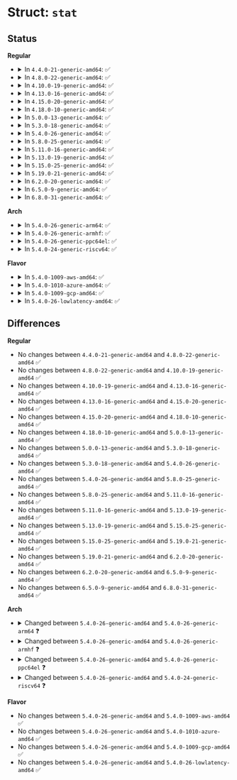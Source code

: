 # Struct: <code>stat</code>

## Status
<b>Regular</b>
<ul>
<li>
<details>
<summary>In <code>4.4.0-21-generic-amd64</code>: ✅</summary>

```c
struct stat {
    __kernel_ulong_t st_dev;
    __kernel_ulong_t st_ino;
    __kernel_ulong_t st_nlink;
    unsigned int st_mode;
    unsigned int st_uid;
    unsigned int st_gid;
    unsigned int __pad0;
    __kernel_ulong_t st_rdev;
    __kernel_long_t st_size;
    __kernel_long_t st_blksize;
    __kernel_long_t st_blocks;
    __kernel_ulong_t st_atime;
    __kernel_ulong_t st_atime_nsec;
    __kernel_ulong_t st_mtime;
    __kernel_ulong_t st_mtime_nsec;
    __kernel_ulong_t st_ctime;
    __kernel_ulong_t st_ctime_nsec;
    __kernel_long_t[3] __unused;
}
```
</details>
</li>
<li>
<details>
<summary>In <code>4.8.0-22-generic-amd64</code>: ✅</summary>

```c
struct stat {
    __kernel_ulong_t st_dev;
    __kernel_ulong_t st_ino;
    __kernel_ulong_t st_nlink;
    unsigned int st_mode;
    unsigned int st_uid;
    unsigned int st_gid;
    unsigned int __pad0;
    __kernel_ulong_t st_rdev;
    __kernel_long_t st_size;
    __kernel_long_t st_blksize;
    __kernel_long_t st_blocks;
    __kernel_ulong_t st_atime;
    __kernel_ulong_t st_atime_nsec;
    __kernel_ulong_t st_mtime;
    __kernel_ulong_t st_mtime_nsec;
    __kernel_ulong_t st_ctime;
    __kernel_ulong_t st_ctime_nsec;
    __kernel_long_t[3] __unused;
}
```
</details>
</li>
<li>
<details>
<summary>In <code>4.10.0-19-generic-amd64</code>: ✅</summary>

```c
struct stat {
    __kernel_ulong_t st_dev;
    __kernel_ulong_t st_ino;
    __kernel_ulong_t st_nlink;
    unsigned int st_mode;
    unsigned int st_uid;
    unsigned int st_gid;
    unsigned int __pad0;
    __kernel_ulong_t st_rdev;
    __kernel_long_t st_size;
    __kernel_long_t st_blksize;
    __kernel_long_t st_blocks;
    __kernel_ulong_t st_atime;
    __kernel_ulong_t st_atime_nsec;
    __kernel_ulong_t st_mtime;
    __kernel_ulong_t st_mtime_nsec;
    __kernel_ulong_t st_ctime;
    __kernel_ulong_t st_ctime_nsec;
    __kernel_long_t[3] __unused;
}
```
</details>
</li>
<li>
<details>
<summary>In <code>4.13.0-16-generic-amd64</code>: ✅</summary>

```c
struct stat {
    __kernel_ulong_t st_dev;
    __kernel_ulong_t st_ino;
    __kernel_ulong_t st_nlink;
    unsigned int st_mode;
    unsigned int st_uid;
    unsigned int st_gid;
    unsigned int __pad0;
    __kernel_ulong_t st_rdev;
    __kernel_long_t st_size;
    __kernel_long_t st_blksize;
    __kernel_long_t st_blocks;
    __kernel_ulong_t st_atime;
    __kernel_ulong_t st_atime_nsec;
    __kernel_ulong_t st_mtime;
    __kernel_ulong_t st_mtime_nsec;
    __kernel_ulong_t st_ctime;
    __kernel_ulong_t st_ctime_nsec;
    __kernel_long_t[3] __unused;
}
```
</details>
</li>
<li>
<details>
<summary>In <code>4.15.0-20-generic-amd64</code>: ✅</summary>

```c
struct stat {
    __kernel_ulong_t st_dev;
    __kernel_ulong_t st_ino;
    __kernel_ulong_t st_nlink;
    unsigned int st_mode;
    unsigned int st_uid;
    unsigned int st_gid;
    unsigned int __pad0;
    __kernel_ulong_t st_rdev;
    __kernel_long_t st_size;
    __kernel_long_t st_blksize;
    __kernel_long_t st_blocks;
    __kernel_ulong_t st_atime;
    __kernel_ulong_t st_atime_nsec;
    __kernel_ulong_t st_mtime;
    __kernel_ulong_t st_mtime_nsec;
    __kernel_ulong_t st_ctime;
    __kernel_ulong_t st_ctime_nsec;
    __kernel_long_t[3] __unused;
}
```
</details>
</li>
<li>
<details>
<summary>In <code>4.18.0-10-generic-amd64</code>: ✅</summary>

```c
struct stat {
    __kernel_ulong_t st_dev;
    __kernel_ulong_t st_ino;
    __kernel_ulong_t st_nlink;
    unsigned int st_mode;
    unsigned int st_uid;
    unsigned int st_gid;
    unsigned int __pad0;
    __kernel_ulong_t st_rdev;
    __kernel_long_t st_size;
    __kernel_long_t st_blksize;
    __kernel_long_t st_blocks;
    __kernel_ulong_t st_atime;
    __kernel_ulong_t st_atime_nsec;
    __kernel_ulong_t st_mtime;
    __kernel_ulong_t st_mtime_nsec;
    __kernel_ulong_t st_ctime;
    __kernel_ulong_t st_ctime_nsec;
    __kernel_long_t[3] __unused;
}
```
</details>
</li>
<li>
<details>
<summary>In <code>5.0.0-13-generic-amd64</code>: ✅</summary>

```c
struct stat {
    __kernel_ulong_t st_dev;
    __kernel_ulong_t st_ino;
    __kernel_ulong_t st_nlink;
    unsigned int st_mode;
    unsigned int st_uid;
    unsigned int st_gid;
    unsigned int __pad0;
    __kernel_ulong_t st_rdev;
    __kernel_long_t st_size;
    __kernel_long_t st_blksize;
    __kernel_long_t st_blocks;
    __kernel_ulong_t st_atime;
    __kernel_ulong_t st_atime_nsec;
    __kernel_ulong_t st_mtime;
    __kernel_ulong_t st_mtime_nsec;
    __kernel_ulong_t st_ctime;
    __kernel_ulong_t st_ctime_nsec;
    __kernel_long_t[3] __unused;
}
```
</details>
</li>
<li>
<details>
<summary>In <code>5.3.0-18-generic-amd64</code>: ✅</summary>

```c
struct stat {
    __kernel_ulong_t st_dev;
    __kernel_ulong_t st_ino;
    __kernel_ulong_t st_nlink;
    unsigned int st_mode;
    unsigned int st_uid;
    unsigned int st_gid;
    unsigned int __pad0;
    __kernel_ulong_t st_rdev;
    __kernel_long_t st_size;
    __kernel_long_t st_blksize;
    __kernel_long_t st_blocks;
    __kernel_ulong_t st_atime;
    __kernel_ulong_t st_atime_nsec;
    __kernel_ulong_t st_mtime;
    __kernel_ulong_t st_mtime_nsec;
    __kernel_ulong_t st_ctime;
    __kernel_ulong_t st_ctime_nsec;
    __kernel_long_t[3] __unused;
}
```
</details>
</li>
<li>
<details>
<summary>In <code>5.4.0-26-generic-amd64</code>: ✅</summary>

```c
struct stat {
    __kernel_ulong_t st_dev;
    __kernel_ulong_t st_ino;
    __kernel_ulong_t st_nlink;
    unsigned int st_mode;
    unsigned int st_uid;
    unsigned int st_gid;
    unsigned int __pad0;
    __kernel_ulong_t st_rdev;
    __kernel_long_t st_size;
    __kernel_long_t st_blksize;
    __kernel_long_t st_blocks;
    __kernel_ulong_t st_atime;
    __kernel_ulong_t st_atime_nsec;
    __kernel_ulong_t st_mtime;
    __kernel_ulong_t st_mtime_nsec;
    __kernel_ulong_t st_ctime;
    __kernel_ulong_t st_ctime_nsec;
    __kernel_long_t[3] __unused;
}
```
</details>
</li>
<li>
<details>
<summary>In <code>5.8.0-25-generic-amd64</code>: ✅</summary>

```c
struct stat {
    __kernel_ulong_t st_dev;
    __kernel_ulong_t st_ino;
    __kernel_ulong_t st_nlink;
    unsigned int st_mode;
    unsigned int st_uid;
    unsigned int st_gid;
    unsigned int __pad0;
    __kernel_ulong_t st_rdev;
    __kernel_long_t st_size;
    __kernel_long_t st_blksize;
    __kernel_long_t st_blocks;
    __kernel_ulong_t st_atime;
    __kernel_ulong_t st_atime_nsec;
    __kernel_ulong_t st_mtime;
    __kernel_ulong_t st_mtime_nsec;
    __kernel_ulong_t st_ctime;
    __kernel_ulong_t st_ctime_nsec;
    __kernel_long_t[3] __unused;
}
```
</details>
</li>
<li>
<details>
<summary>In <code>5.11.0-16-generic-amd64</code>: ✅</summary>

```c
struct stat {
    __kernel_ulong_t st_dev;
    __kernel_ulong_t st_ino;
    __kernel_ulong_t st_nlink;
    unsigned int st_mode;
    unsigned int st_uid;
    unsigned int st_gid;
    unsigned int __pad0;
    __kernel_ulong_t st_rdev;
    __kernel_long_t st_size;
    __kernel_long_t st_blksize;
    __kernel_long_t st_blocks;
    __kernel_ulong_t st_atime;
    __kernel_ulong_t st_atime_nsec;
    __kernel_ulong_t st_mtime;
    __kernel_ulong_t st_mtime_nsec;
    __kernel_ulong_t st_ctime;
    __kernel_ulong_t st_ctime_nsec;
    __kernel_long_t[3] __unused;
}
```
</details>
</li>
<li>
<details>
<summary>In <code>5.13.0-19-generic-amd64</code>: ✅</summary>

```c
struct stat {
    __kernel_ulong_t st_dev;
    __kernel_ulong_t st_ino;
    __kernel_ulong_t st_nlink;
    unsigned int st_mode;
    unsigned int st_uid;
    unsigned int st_gid;
    unsigned int __pad0;
    __kernel_ulong_t st_rdev;
    __kernel_long_t st_size;
    __kernel_long_t st_blksize;
    __kernel_long_t st_blocks;
    __kernel_ulong_t st_atime;
    __kernel_ulong_t st_atime_nsec;
    __kernel_ulong_t st_mtime;
    __kernel_ulong_t st_mtime_nsec;
    __kernel_ulong_t st_ctime;
    __kernel_ulong_t st_ctime_nsec;
    __kernel_long_t[3] __unused;
}
```
</details>
</li>
<li>
<details>
<summary>In <code>5.15.0-25-generic-amd64</code>: ✅</summary>

```c
struct stat {
    __kernel_ulong_t st_dev;
    __kernel_ulong_t st_ino;
    __kernel_ulong_t st_nlink;
    unsigned int st_mode;
    unsigned int st_uid;
    unsigned int st_gid;
    unsigned int __pad0;
    __kernel_ulong_t st_rdev;
    __kernel_long_t st_size;
    __kernel_long_t st_blksize;
    __kernel_long_t st_blocks;
    __kernel_ulong_t st_atime;
    __kernel_ulong_t st_atime_nsec;
    __kernel_ulong_t st_mtime;
    __kernel_ulong_t st_mtime_nsec;
    __kernel_ulong_t st_ctime;
    __kernel_ulong_t st_ctime_nsec;
    __kernel_long_t[3] __unused;
}
```
</details>
</li>
<li>
<details>
<summary>In <code>5.19.0-21-generic-amd64</code>: ✅</summary>

```c
struct stat {
    __kernel_ulong_t st_dev;
    __kernel_ulong_t st_ino;
    __kernel_ulong_t st_nlink;
    unsigned int st_mode;
    unsigned int st_uid;
    unsigned int st_gid;
    unsigned int __pad0;
    __kernel_ulong_t st_rdev;
    __kernel_long_t st_size;
    __kernel_long_t st_blksize;
    __kernel_long_t st_blocks;
    __kernel_ulong_t st_atime;
    __kernel_ulong_t st_atime_nsec;
    __kernel_ulong_t st_mtime;
    __kernel_ulong_t st_mtime_nsec;
    __kernel_ulong_t st_ctime;
    __kernel_ulong_t st_ctime_nsec;
    __kernel_long_t[3] __unused;
}
```
</details>
</li>
<li>
<details>
<summary>In <code>6.2.0-20-generic-amd64</code>: ✅</summary>

```c
struct stat {
    __kernel_ulong_t st_dev;
    __kernel_ulong_t st_ino;
    __kernel_ulong_t st_nlink;
    unsigned int st_mode;
    unsigned int st_uid;
    unsigned int st_gid;
    unsigned int __pad0;
    __kernel_ulong_t st_rdev;
    __kernel_long_t st_size;
    __kernel_long_t st_blksize;
    __kernel_long_t st_blocks;
    __kernel_ulong_t st_atime;
    __kernel_ulong_t st_atime_nsec;
    __kernel_ulong_t st_mtime;
    __kernel_ulong_t st_mtime_nsec;
    __kernel_ulong_t st_ctime;
    __kernel_ulong_t st_ctime_nsec;
    __kernel_long_t[3] __unused;
}
```
</details>
</li>
<li>
<details>
<summary>In <code>6.5.0-9-generic-amd64</code>: ✅</summary>

```c
struct stat {
    __kernel_ulong_t st_dev;
    __kernel_ulong_t st_ino;
    __kernel_ulong_t st_nlink;
    unsigned int st_mode;
    unsigned int st_uid;
    unsigned int st_gid;
    unsigned int __pad0;
    __kernel_ulong_t st_rdev;
    __kernel_long_t st_size;
    __kernel_long_t st_blksize;
    __kernel_long_t st_blocks;
    __kernel_ulong_t st_atime;
    __kernel_ulong_t st_atime_nsec;
    __kernel_ulong_t st_mtime;
    __kernel_ulong_t st_mtime_nsec;
    __kernel_ulong_t st_ctime;
    __kernel_ulong_t st_ctime_nsec;
    __kernel_long_t[3] __unused;
}
```
</details>
</li>
<li>
<details>
<summary>In <code>6.8.0-31-generic-amd64</code>: ✅</summary>

```c
struct stat {
    __kernel_ulong_t st_dev;
    __kernel_ulong_t st_ino;
    __kernel_ulong_t st_nlink;
    unsigned int st_mode;
    unsigned int st_uid;
    unsigned int st_gid;
    unsigned int __pad0;
    __kernel_ulong_t st_rdev;
    __kernel_long_t st_size;
    __kernel_long_t st_blksize;
    __kernel_long_t st_blocks;
    __kernel_ulong_t st_atime;
    __kernel_ulong_t st_atime_nsec;
    __kernel_ulong_t st_mtime;
    __kernel_ulong_t st_mtime_nsec;
    __kernel_ulong_t st_ctime;
    __kernel_ulong_t st_ctime_nsec;
    __kernel_long_t[3] __unused;
}
```
</details>
</li>
</ul>
<b>Arch</b>
<ul>
<li>
<details>
<summary>In <code>5.4.0-26-generic-arm64</code>: ✅</summary>

```c
struct stat {
    long unsigned int st_dev;
    long unsigned int st_ino;
    unsigned int st_mode;
    unsigned int st_nlink;
    unsigned int st_uid;
    unsigned int st_gid;
    long unsigned int st_rdev;
    long unsigned int __pad1;
    long int st_size;
    int st_blksize;
    int __pad2;
    long int st_blocks;
    long int st_atime;
    long unsigned int st_atime_nsec;
    long int st_mtime;
    long unsigned int st_mtime_nsec;
    long int st_ctime;
    long unsigned int st_ctime_nsec;
    unsigned int __unused4;
    unsigned int __unused5;
}
```
</details>
</li>
<li>
<details>
<summary>In <code>5.4.0-26-generic-armhf</code>: ✅</summary>

```c
struct stat {
    long unsigned int st_dev;
    long unsigned int st_ino;
    short unsigned int st_mode;
    short unsigned int st_nlink;
    short unsigned int st_uid;
    short unsigned int st_gid;
    long unsigned int st_rdev;
    long unsigned int st_size;
    long unsigned int st_blksize;
    long unsigned int st_blocks;
    long unsigned int st_atime;
    long unsigned int st_atime_nsec;
    long unsigned int st_mtime;
    long unsigned int st_mtime_nsec;
    long unsigned int st_ctime;
    long unsigned int st_ctime_nsec;
    long unsigned int __unused4;
    long unsigned int __unused5;
}
```
</details>
</li>
<li>
<details>
<summary>In <code>5.4.0-26-generic-ppc64el</code>: ✅</summary>

```c
struct stat {
    long unsigned int st_dev;
    ino_t st_ino;
    long unsigned int st_nlink;
    mode_t st_mode;
    uid_t st_uid;
    gid_t st_gid;
    long unsigned int st_rdev;
    off_t st_size;
    long unsigned int st_blksize;
    long unsigned int st_blocks;
    long unsigned int st_atime;
    long unsigned int st_atime_nsec;
    long unsigned int st_mtime;
    long unsigned int st_mtime_nsec;
    long unsigned int st_ctime;
    long unsigned int st_ctime_nsec;
    long unsigned int __unused4;
    long unsigned int __unused5;
    long unsigned int __unused6;
}
```
</details>
</li>
<li>
<details>
<summary>In <code>5.4.0-24-generic-riscv64</code>: ✅</summary>

```c
struct stat {
    long unsigned int st_dev;
    long unsigned int st_ino;
    unsigned int st_mode;
    unsigned int st_nlink;
    unsigned int st_uid;
    unsigned int st_gid;
    long unsigned int st_rdev;
    long unsigned int __pad1;
    long int st_size;
    int st_blksize;
    int __pad2;
    long int st_blocks;
    long int st_atime;
    long unsigned int st_atime_nsec;
    long int st_mtime;
    long unsigned int st_mtime_nsec;
    long int st_ctime;
    long unsigned int st_ctime_nsec;
    unsigned int __unused4;
    unsigned int __unused5;
}
```
</details>
</li>
</ul>
<b>Flavor</b>
<ul>
<li>
<details>
<summary>In <code>5.4.0-1009-aws-amd64</code>: ✅</summary>

```c
struct stat {
    __kernel_ulong_t st_dev;
    __kernel_ulong_t st_ino;
    __kernel_ulong_t st_nlink;
    unsigned int st_mode;
    unsigned int st_uid;
    unsigned int st_gid;
    unsigned int __pad0;
    __kernel_ulong_t st_rdev;
    __kernel_long_t st_size;
    __kernel_long_t st_blksize;
    __kernel_long_t st_blocks;
    __kernel_ulong_t st_atime;
    __kernel_ulong_t st_atime_nsec;
    __kernel_ulong_t st_mtime;
    __kernel_ulong_t st_mtime_nsec;
    __kernel_ulong_t st_ctime;
    __kernel_ulong_t st_ctime_nsec;
    __kernel_long_t[3] __unused;
}
```
</details>
</li>
<li>
<details>
<summary>In <code>5.4.0-1010-azure-amd64</code>: ✅</summary>

```c
struct stat {
    __kernel_ulong_t st_dev;
    __kernel_ulong_t st_ino;
    __kernel_ulong_t st_nlink;
    unsigned int st_mode;
    unsigned int st_uid;
    unsigned int st_gid;
    unsigned int __pad0;
    __kernel_ulong_t st_rdev;
    __kernel_long_t st_size;
    __kernel_long_t st_blksize;
    __kernel_long_t st_blocks;
    __kernel_ulong_t st_atime;
    __kernel_ulong_t st_atime_nsec;
    __kernel_ulong_t st_mtime;
    __kernel_ulong_t st_mtime_nsec;
    __kernel_ulong_t st_ctime;
    __kernel_ulong_t st_ctime_nsec;
    __kernel_long_t[3] __unused;
}
```
</details>
</li>
<li>
<details>
<summary>In <code>5.4.0-1009-gcp-amd64</code>: ✅</summary>

```c
struct stat {
    __kernel_ulong_t st_dev;
    __kernel_ulong_t st_ino;
    __kernel_ulong_t st_nlink;
    unsigned int st_mode;
    unsigned int st_uid;
    unsigned int st_gid;
    unsigned int __pad0;
    __kernel_ulong_t st_rdev;
    __kernel_long_t st_size;
    __kernel_long_t st_blksize;
    __kernel_long_t st_blocks;
    __kernel_ulong_t st_atime;
    __kernel_ulong_t st_atime_nsec;
    __kernel_ulong_t st_mtime;
    __kernel_ulong_t st_mtime_nsec;
    __kernel_ulong_t st_ctime;
    __kernel_ulong_t st_ctime_nsec;
    __kernel_long_t[3] __unused;
}
```
</details>
</li>
<li>
<details>
<summary>In <code>5.4.0-26-lowlatency-amd64</code>: ✅</summary>

```c
struct stat {
    __kernel_ulong_t st_dev;
    __kernel_ulong_t st_ino;
    __kernel_ulong_t st_nlink;
    unsigned int st_mode;
    unsigned int st_uid;
    unsigned int st_gid;
    unsigned int __pad0;
    __kernel_ulong_t st_rdev;
    __kernel_long_t st_size;
    __kernel_long_t st_blksize;
    __kernel_long_t st_blocks;
    __kernel_ulong_t st_atime;
    __kernel_ulong_t st_atime_nsec;
    __kernel_ulong_t st_mtime;
    __kernel_ulong_t st_mtime_nsec;
    __kernel_ulong_t st_ctime;
    __kernel_ulong_t st_ctime_nsec;
    __kernel_long_t[3] __unused;
}
```
</details>
</li>
</ul>

## Differences
<b>Regular</b>
<ul>
<li>
No changes between <code>4.4.0-21-generic-amd64</code> and <code>4.8.0-22-generic-amd64</code> ✅
</li>
<li>
No changes between <code>4.8.0-22-generic-amd64</code> and <code>4.10.0-19-generic-amd64</code> ✅
</li>
<li>
No changes between <code>4.10.0-19-generic-amd64</code> and <code>4.13.0-16-generic-amd64</code> ✅
</li>
<li>
No changes between <code>4.13.0-16-generic-amd64</code> and <code>4.15.0-20-generic-amd64</code> ✅
</li>
<li>
No changes between <code>4.15.0-20-generic-amd64</code> and <code>4.18.0-10-generic-amd64</code> ✅
</li>
<li>
No changes between <code>4.18.0-10-generic-amd64</code> and <code>5.0.0-13-generic-amd64</code> ✅
</li>
<li>
No changes between <code>5.0.0-13-generic-amd64</code> and <code>5.3.0-18-generic-amd64</code> ✅
</li>
<li>
No changes between <code>5.3.0-18-generic-amd64</code> and <code>5.4.0-26-generic-amd64</code> ✅
</li>
<li>
No changes between <code>5.4.0-26-generic-amd64</code> and <code>5.8.0-25-generic-amd64</code> ✅
</li>
<li>
No changes between <code>5.8.0-25-generic-amd64</code> and <code>5.11.0-16-generic-amd64</code> ✅
</li>
<li>
No changes between <code>5.11.0-16-generic-amd64</code> and <code>5.13.0-19-generic-amd64</code> ✅
</li>
<li>
No changes between <code>5.13.0-19-generic-amd64</code> and <code>5.15.0-25-generic-amd64</code> ✅
</li>
<li>
No changes between <code>5.15.0-25-generic-amd64</code> and <code>5.19.0-21-generic-amd64</code> ✅
</li>
<li>
No changes between <code>5.19.0-21-generic-amd64</code> and <code>6.2.0-20-generic-amd64</code> ✅
</li>
<li>
No changes between <code>6.2.0-20-generic-amd64</code> and <code>6.5.0-9-generic-amd64</code> ✅
</li>
<li>
No changes between <code>6.5.0-9-generic-amd64</code> and <code>6.8.0-31-generic-amd64</code> ✅
</li>
</ul>
<b>Arch</b>
<ul>
<li>
<details>
<summary>Changed between <code>5.4.0-26-generic-amd64</code> and <code>5.4.0-26-generic-arm64</code> ❓</summary>
<ul>
<li>
<b>Field added. </b>
<code>long unsigned int __pad1</code>
</li>
<li>
<b>Field added. </b>
<code>int __pad2</code>
</li>
<li>
<b>Field added. </b>
<code>unsigned int __unused4</code>
</li>
<li>
<b>Field added. </b>
<code>unsigned int __unused5</code>
</li>
<li>
<b>Field removed. </b>
<code>unsigned int __pad0</code>
</li>
<li>
<b>Field removed. </b>
<code>__kernel_long_t[3] __unused</code>
</li>
<li>
<b>Field type changed. </b>
<code>__kernel_ulong_t st_dev</code> ➡️ <code>long unsigned int st_dev</code>
</li>
<li>
<b>Field type changed. </b>
<code>__kernel_ulong_t st_ino</code> ➡️ <code>long unsigned int st_ino</code>
</li>
<li>
<b>Field type changed. </b>
<code>__kernel_ulong_t st_nlink</code> ➡️ <code>unsigned int st_nlink</code>
</li>
<li>
<b>Field type changed. </b>
<code>__kernel_ulong_t st_rdev</code> ➡️ <code>long unsigned int st_rdev</code>
</li>
<li>
<b>Field type changed. </b>
<code>__kernel_long_t st_size</code> ➡️ <code>long int st_size</code>
</li>
<li>
<b>Field type changed. </b>
<code>__kernel_long_t st_blksize</code> ➡️ <code>int st_blksize</code>
</li>
<li>
<b>Field type changed. </b>
<code>__kernel_long_t st_blocks</code> ➡️ <code>long int st_blocks</code>
</li>
<li>
<b>Field type changed. </b>
<code>__kernel_ulong_t st_atime</code> ➡️ <code>long int st_atime</code>
</li>
<li>
<b>Field type changed. </b>
<code>__kernel_ulong_t st_atime_nsec</code> ➡️ <code>long unsigned int st_atime_nsec</code>
</li>
<li>
<b>Field type changed. </b>
<code>__kernel_ulong_t st_mtime</code> ➡️ <code>long int st_mtime</code>
</li>
<li>
<b>Field type changed. </b>
<code>__kernel_ulong_t st_mtime_nsec</code> ➡️ <code>long unsigned int st_mtime_nsec</code>
</li>
<li>
<b>Field type changed. </b>
<code>__kernel_ulong_t st_ctime</code> ➡️ <code>long int st_ctime</code>
</li>
<li>
<b>Field type changed. </b>
<code>__kernel_ulong_t st_ctime_nsec</code> ➡️ <code>long unsigned int st_ctime_nsec</code>
</li>
</ul>
</details>
</li>
<li>
<details>
<summary>Changed between <code>5.4.0-26-generic-amd64</code> and <code>5.4.0-26-generic-armhf</code> ❓</summary>
<ul>
<li>
<b>Field added. </b>
<code>long unsigned int __unused4</code>
</li>
<li>
<b>Field added. </b>
<code>long unsigned int __unused5</code>
</li>
<li>
<b>Field removed. </b>
<code>unsigned int __pad0</code>
</li>
<li>
<b>Field removed. </b>
<code>__kernel_long_t[3] __unused</code>
</li>
<li>
<b>Field type changed. </b>
<code>__kernel_ulong_t st_dev</code> ➡️ <code>long unsigned int st_dev</code>
</li>
<li>
<b>Field type changed. </b>
<code>__kernel_ulong_t st_ino</code> ➡️ <code>long unsigned int st_ino</code>
</li>
<li>
<b>Field type changed. </b>
<code>__kernel_ulong_t st_nlink</code> ➡️ <code>short unsigned int st_nlink</code>
</li>
<li>
<b>Field type changed. </b>
<code>unsigned int st_mode</code> ➡️ <code>short unsigned int st_mode</code>
</li>
<li>
<b>Field type changed. </b>
<code>unsigned int st_uid</code> ➡️ <code>short unsigned int st_uid</code>
</li>
<li>
<b>Field type changed. </b>
<code>unsigned int st_gid</code> ➡️ <code>short unsigned int st_gid</code>
</li>
<li>
<b>Field type changed. </b>
<code>__kernel_ulong_t st_rdev</code> ➡️ <code>long unsigned int st_rdev</code>
</li>
<li>
<b>Field type changed. </b>
<code>__kernel_long_t st_size</code> ➡️ <code>long unsigned int st_size</code>
</li>
<li>
<b>Field type changed. </b>
<code>__kernel_long_t st_blksize</code> ➡️ <code>long unsigned int st_blksize</code>
</li>
<li>
<b>Field type changed. </b>
<code>__kernel_long_t st_blocks</code> ➡️ <code>long unsigned int st_blocks</code>
</li>
<li>
<b>Field type changed. </b>
<code>__kernel_ulong_t st_atime</code> ➡️ <code>long unsigned int st_atime</code>
</li>
<li>
<b>Field type changed. </b>
<code>__kernel_ulong_t st_atime_nsec</code> ➡️ <code>long unsigned int st_atime_nsec</code>
</li>
<li>
<b>Field type changed. </b>
<code>__kernel_ulong_t st_mtime</code> ➡️ <code>long unsigned int st_mtime</code>
</li>
<li>
<b>Field type changed. </b>
<code>__kernel_ulong_t st_mtime_nsec</code> ➡️ <code>long unsigned int st_mtime_nsec</code>
</li>
<li>
<b>Field type changed. </b>
<code>__kernel_ulong_t st_ctime</code> ➡️ <code>long unsigned int st_ctime</code>
</li>
<li>
<b>Field type changed. </b>
<code>__kernel_ulong_t st_ctime_nsec</code> ➡️ <code>long unsigned int st_ctime_nsec</code>
</li>
</ul>
</details>
</li>
<li>
<details>
<summary>Changed between <code>5.4.0-26-generic-amd64</code> and <code>5.4.0-26-generic-ppc64el</code> ❓</summary>
<ul>
<li>
<b>Field added. </b>
<code>long unsigned int __unused4</code>
</li>
<li>
<b>Field added. </b>
<code>long unsigned int __unused5</code>
</li>
<li>
<b>Field added. </b>
<code>long unsigned int __unused6</code>
</li>
<li>
<b>Field removed. </b>
<code>unsigned int __pad0</code>
</li>
<li>
<b>Field removed. </b>
<code>__kernel_long_t[3] __unused</code>
</li>
<li>
<b>Field type changed. </b>
<code>__kernel_ulong_t st_dev</code> ➡️ <code>long unsigned int st_dev</code>
</li>
<li>
<b>Field type changed. </b>
<code>__kernel_ulong_t st_ino</code> ➡️ <code>ino_t st_ino</code>
</li>
<li>
<b>Field type changed. </b>
<code>__kernel_ulong_t st_nlink</code> ➡️ <code>long unsigned int st_nlink</code>
</li>
<li>
<b>Field type changed. </b>
<code>unsigned int st_mode</code> ➡️ <code>mode_t st_mode</code>
</li>
<li>
<b>Field type changed. </b>
<code>unsigned int st_uid</code> ➡️ <code>uid_t st_uid</code>
</li>
<li>
<b>Field type changed. </b>
<code>unsigned int st_gid</code> ➡️ <code>gid_t st_gid</code>
</li>
<li>
<b>Field type changed. </b>
<code>__kernel_ulong_t st_rdev</code> ➡️ <code>long unsigned int st_rdev</code>
</li>
<li>
<b>Field type changed. </b>
<code>__kernel_long_t st_size</code> ➡️ <code>off_t st_size</code>
</li>
<li>
<b>Field type changed. </b>
<code>__kernel_long_t st_blksize</code> ➡️ <code>long unsigned int st_blksize</code>
</li>
<li>
<b>Field type changed. </b>
<code>__kernel_long_t st_blocks</code> ➡️ <code>long unsigned int st_blocks</code>
</li>
<li>
<b>Field type changed. </b>
<code>__kernel_ulong_t st_atime</code> ➡️ <code>long unsigned int st_atime</code>
</li>
<li>
<b>Field type changed. </b>
<code>__kernel_ulong_t st_atime_nsec</code> ➡️ <code>long unsigned int st_atime_nsec</code>
</li>
<li>
<b>Field type changed. </b>
<code>__kernel_ulong_t st_mtime</code> ➡️ <code>long unsigned int st_mtime</code>
</li>
<li>
<b>Field type changed. </b>
<code>__kernel_ulong_t st_mtime_nsec</code> ➡️ <code>long unsigned int st_mtime_nsec</code>
</li>
<li>
<b>Field type changed. </b>
<code>__kernel_ulong_t st_ctime</code> ➡️ <code>long unsigned int st_ctime</code>
</li>
<li>
<b>Field type changed. </b>
<code>__kernel_ulong_t st_ctime_nsec</code> ➡️ <code>long unsigned int st_ctime_nsec</code>
</li>
</ul>
</details>
</li>
<li>
<details>
<summary>Changed between <code>5.4.0-26-generic-amd64</code> and <code>5.4.0-24-generic-riscv64</code> ❓</summary>
<ul>
<li>
<b>Field added. </b>
<code>long unsigned int __pad1</code>
</li>
<li>
<b>Field added. </b>
<code>int __pad2</code>
</li>
<li>
<b>Field added. </b>
<code>unsigned int __unused4</code>
</li>
<li>
<b>Field added. </b>
<code>unsigned int __unused5</code>
</li>
<li>
<b>Field removed. </b>
<code>unsigned int __pad0</code>
</li>
<li>
<b>Field removed. </b>
<code>__kernel_long_t[3] __unused</code>
</li>
<li>
<b>Field type changed. </b>
<code>__kernel_ulong_t st_dev</code> ➡️ <code>long unsigned int st_dev</code>
</li>
<li>
<b>Field type changed. </b>
<code>__kernel_ulong_t st_ino</code> ➡️ <code>long unsigned int st_ino</code>
</li>
<li>
<b>Field type changed. </b>
<code>__kernel_ulong_t st_nlink</code> ➡️ <code>unsigned int st_nlink</code>
</li>
<li>
<b>Field type changed. </b>
<code>__kernel_ulong_t st_rdev</code> ➡️ <code>long unsigned int st_rdev</code>
</li>
<li>
<b>Field type changed. </b>
<code>__kernel_long_t st_size</code> ➡️ <code>long int st_size</code>
</li>
<li>
<b>Field type changed. </b>
<code>__kernel_long_t st_blksize</code> ➡️ <code>int st_blksize</code>
</li>
<li>
<b>Field type changed. </b>
<code>__kernel_long_t st_blocks</code> ➡️ <code>long int st_blocks</code>
</li>
<li>
<b>Field type changed. </b>
<code>__kernel_ulong_t st_atime</code> ➡️ <code>long int st_atime</code>
</li>
<li>
<b>Field type changed. </b>
<code>__kernel_ulong_t st_atime_nsec</code> ➡️ <code>long unsigned int st_atime_nsec</code>
</li>
<li>
<b>Field type changed. </b>
<code>__kernel_ulong_t st_mtime</code> ➡️ <code>long int st_mtime</code>
</li>
<li>
<b>Field type changed. </b>
<code>__kernel_ulong_t st_mtime_nsec</code> ➡️ <code>long unsigned int st_mtime_nsec</code>
</li>
<li>
<b>Field type changed. </b>
<code>__kernel_ulong_t st_ctime</code> ➡️ <code>long int st_ctime</code>
</li>
<li>
<b>Field type changed. </b>
<code>__kernel_ulong_t st_ctime_nsec</code> ➡️ <code>long unsigned int st_ctime_nsec</code>
</li>
</ul>
</details>
</li>
</ul>
<b>Flavor</b>
<ul>
<li>
No changes between <code>5.4.0-26-generic-amd64</code> and <code>5.4.0-1009-aws-amd64</code> ✅
</li>
<li>
No changes between <code>5.4.0-26-generic-amd64</code> and <code>5.4.0-1010-azure-amd64</code> ✅
</li>
<li>
No changes between <code>5.4.0-26-generic-amd64</code> and <code>5.4.0-1009-gcp-amd64</code> ✅
</li>
<li>
No changes between <code>5.4.0-26-generic-amd64</code> and <code>5.4.0-26-lowlatency-amd64</code> ✅
</li>
</ul>
